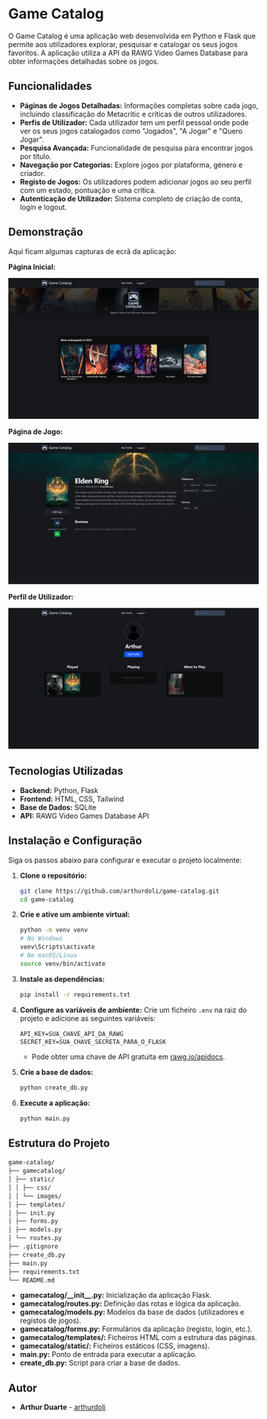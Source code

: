 # Game Catalog

O Game Catalog é uma aplicação web desenvolvida em Python e Flask que permite aos utilizadores explorar, pesquisar e catalogar os seus jogos favoritos. A aplicação utiliza a API da RAWG Video Games Database para obter informações detalhadas sobre os jogos.

## Funcionalidades

- **Páginas de Jogos Detalhadas:** Informações completas sobre cada jogo, incluindo classificação do Metacritic e críticas de outros utilizadores.
- **Perfis de Utilizador:** Cada utilizador tem um perfil pessoal onde pode ver os seus jogos catalogados como "Jogados", "A Jogar" e "Quero Jogar".
- **Pesquisa Avançada:** Funcionalidade de pesquisa para encontrar jogos por título.
- **Navegação por Categorias:** Explore jogos por plataforma, género e criador.
- **Registo de Jogos:** Os utilizadores podem adicionar jogos ao seu perfil com um estado, pontuação e uma crítica.
- **Autenticação de Utilizador:** Sistema completo de criação de conta, login e logout.

## Demonstração

Aqui ficam algumas capturas de ecrã da aplicação:

**Página Inicial:**

![Página Inicial](gamecatalog/static/images/docs/homepage.png)

**Página de Jogo:**

![Página de Jogo](gamecatalog/static/images/docs/game_page.png)

**Perfil de Utilizador:**

![Perfil de Utilizador](gamecatalog/static/images/docs/perfil.png)

## Tecnologias Utilizadas

- **Backend:** Python, Flask
- **Frontend:** HTML, CSS, Tailwind
- **Base de Dados:** SQLite
- **API:** RAWG Video Games Database API

## Instalação e Configuração

Siga os passos abaixo para configurar e executar o projeto localmente:

1.  **Clone o repositório:**

    ```bash
    git clone https://github.com/arthurdoli/game-catalog.git
    cd game-catalog
    ```

2.  **Crie e ative um ambiente virtual:**

    ```bash
    python -m venv venv
    # No Windows
    venv\Scripts\activate
    # No macOS/Linux
    source venv/bin/activate
    ```

3.  **Instale as dependências:**

    ```bash
    pip install -r requirements.txt
    ```

4.  **Configure as variáveis de ambiente:**
    Crie um ficheiro `.env` na raiz do projeto e adicione as seguintes variáveis:

    ```
    API_KEY=SUA_CHAVE_API_DA_RAWG
    SECRET_KEY=SUA_CHAVE_SECRETA_PARA_O_FLASK
    ```

    - Pode obter uma chave de API gratuita em [rawg.io/apidocs](https://rawg.io/apidocs).

5.  **Crie a base de dados:**

    ```bash
    python create_db.py
    ```

6.  **Execute a aplicação:**
    ```bash
    python main.py
    ```

## Estrutura do Projeto

```bash
game-catalog/
├── gamecatalog/
│ ├── static/
│ │ ├── css/
│ │ └── images/
│ ├── templates/
│ ├── init.py
│ ├── forms.py
│ ├── models.py
│ └── routes.py
├── .gitignore
├── create_db.py
├── main.py
├── requirements.txt
└── README.md
```

- **gamecatalog/\_\_init\_\_.py:** Inicialização da aplicação Flask.
- **gamecatalog/routes.py:** Definição das rotas e lógica da aplicação.
- **gamecatalog/models.py:** Modelos da base de dados (utilizadores e registos de jogos).
- **gamecatalog/forms.py:** Formulários da aplicação (registo, login, etc.).
- **gamecatalog/templates/:** Ficheiros HTML com a estrutura das páginas.
- **gamecatalog/static/:** Ficheiros estáticos (CSS, imagens).
- **main.py:** Ponto de entrada para executar a aplicação.
- **create_db.py:** Script para criar a base de dados.

## Autor

- **Arthur Duarte** - [arthurdoli](https://github.com/arthurdoli)

